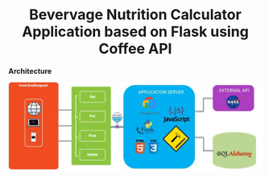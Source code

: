 <h1 align="center">Bevervage Nutrition Calculator Application based on Flask using Coffee API</h1>

<B>Architecture</B>
<p align="center">
  <img width="700" src="https://github.com/karanpardeshi11/Nasa/blob/main/ReadMe/architecture.jpg" alt="Architecture">
</p>
